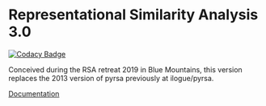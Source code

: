 # Representational Similarity Analysis 3.0

[![Codacy Badge](https://api.codacy.com/project/badge/Grade/00e75b39e8964ab4b4644c6b3742c44b)](https://app.codacy.com/gh/rsagroup/pyrsa?utm_source=github.com&utm_medium=referral&utm_content=rsagroup/pyrsa&utm_campaign=Badge_Grade_Settings)

Conceived during the RSA retreat 2019 in Blue Mountains,
this version replaces the 2013 version of pyrsa previously at ilogue/pyrsa.

[Documentation](https://rsa3.readthedocs.io/)